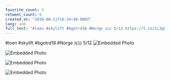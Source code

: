 ```yaml
---
favorite_count: 5
retweet_count: 0
created_at: "2018-08-11T16:34:40.000Z"
lang: und
full_text: "#loen #skylift #bgotrd18 #Norge 🇳🇴 5/12 https://t.co/Si3gGzS0Ff"
---
```


#loen #skylift #bgotrd18 #Norge 🇳🇴 5/12
![Embedded Photo](https://twitter-media-coderbyheart.s3.eu-north-1.amazonaws.com/1028318796111650821-DkVN-4uX4AEpLO5.jpg)

![Embedded Photo](https://twitter-media-coderbyheart.s3.eu-north-1.amazonaws.com/1028318796111650821-DkVOAXuW0AIulNN.jpg)

![Embedded Photo](https://twitter-media-coderbyheart.s3.eu-north-1.amazonaws.com/1028318796111650821-DkVOB1bXoAAOlOe.jpg)

![Embedded Photo](https://twitter-media-coderbyheart.s3.eu-north-1.amazonaws.com/1028318796111650821-DkVOJZqXcAELAyE.jpg)
